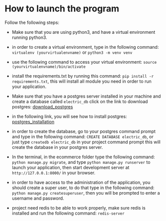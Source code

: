 # How to launch the program
Follow the following steps: 

* Make sure that you are using python3, and have a virtual environment running python3. 

* in order to create a virtual environment, type in the following command: `virtualenv (yourvirtualenvname)` or `python3 -m venv venv`

* use the following command to access your virtual environment: `source (yourvirtualenvname)/bin/activate`

* install the requirements.txt by running this command: `pip install -r requirements.txt`, this will install all module
you need in order to run your application.

* Make sure that you have a postgres server installed in your machine and create a database called `electric_db`
click on the link to download postgres: [download_postgres](https://postgresapp.com/downloads.html)

* in the following link, you will see how to install postgres: 
[postgres_installation](http://www.postgresqltutorial.com/install-postgresql/)

* in order to create the database, go to your postgres command prompt and type in the following command:
`CREATE DATABASE electric_db`, or just type `createdb electric_db` in your project command prompt this will create the database in your postgres server.

* In the terminal, in the ecommerce folder type the following command:
`python manage.py migrate`, and type `python manage.py runserver` to launch your application, then start development
server at `http://127.0.0.1:8000/` in your browser.

* in order to have access to the administration of the application, you should create a super user, to do that
type in the following command: `python manage.py createsuperuser`, then you will be prompted to enter a username and 
password.

* project need redis to be able to work properly, make sure redis is installed and run the following command: `redis-server`